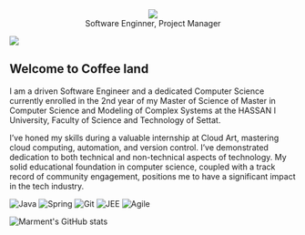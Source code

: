 <div align="center">
  <a href="https://marment.github.io">
    <img src="https://i.imgur.com/coMov3v.jpeg?sanitize=true">
  </a>
  
<div align="center">  Software Enginner, Project Manager</div>
 
</div>

![](https://komarev.com/ghpvc/?username=marment&color=blue)


<h2>Welcome to Coffee land</h2>
I am a driven Software Engineer and a dedicated Computer Science currently enrolled in the 2nd year of my Master of Science of Master in Computer Science and Modeling of Complex Systems at the HASSAN I University, Faculty of Science and Technology of Settat.

I’ve honed my skills during a valuable internship at Cloud Art, mastering cloud computing, automation, and version control. I’ve demonstrated dedication to both technical and non-technical aspects of technology. My solid educational foundation in computer science, coupled with a track record of community engagement, positions me to have a significant impact in the tech industry.


 <img alt="Java" src="https://img.shields.io/badge/Java-%2300599C.svg?style=for-the-badge&logo=java&logoColor=white"/> <img alt="Spring" src="https://img.shields.io/badge/Spring-%236DB33F.svg?style=for-the-badge&logo=spring&logoColor=white"/> <img alt="Git" src="https://img.shields.io/badge/git-%23F05033.svg?style=for-the-badge&logo=git&logoColor=white"/> <img alt="JEE" src="https://img.shields.io/badge/jee-%23F05033.svg?style=for-the-badge&logo=jee&logoColor=white"/> 
<img alt="Agile" src="https://img.shields.io/badge/agile-%23F05033.svg?style=for-the-badge&logo=agile&logoColor=white"/> 

![Marment's GitHub stats](https://github-readme-stats.vercel.app/api?username=marment&theme=midnight-purple&show_icons=true)
